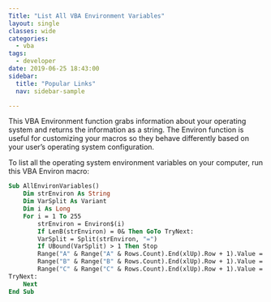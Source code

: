 ```yaml
---
Title: "List All VBA Environment Variables"
layout: single
classes: wide
categories:
  - vba
tags:
  - developer
date: 2019-06-25 18:43:00
sidebar:
  title: "Popular Links"
  nav: sidebar-sample

---
```


This VBA Environment function grabs information about your operating system and returns the information as a string. The Environ function is useful for customizing your macros so they behave differently based on your user’s operating system configuration.

To list all the operating system environment variables on your computer, run this VBA Environ macro:

```vb
Sub AllEnvironVariables()
    Dim strEnviron As String
    Dim VarSplit As Variant
    Dim i As Long
    For i = 1 To 255
        strEnviron = Environ$(i)
        If LenB(strEnviron) = 0& Then GoTo TryNext:
        VarSplit = Split(strEnviron, "=")
        If UBound(VarSplit) > 1 Then Stop
        Range("A" & Range("A" & Rows.Count).End(xlUp).Row + 1).Value = i
        Range("B" & Range("B" & Rows.Count).End(xlUp).Row + 1).Value = VarSplit(0)
        Range("C" & Range("C" & Rows.Count).End(xlUp).Row + 1).Value = VarSplit(1)
TryNext:
    Next
End Sub
```
